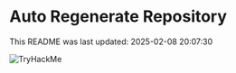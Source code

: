 # Auto Regenerate Repository

This README was last updated: 2025-02-08 20:07:30

 ![TryHackMe](https://tryhackme.com/badge/533634)